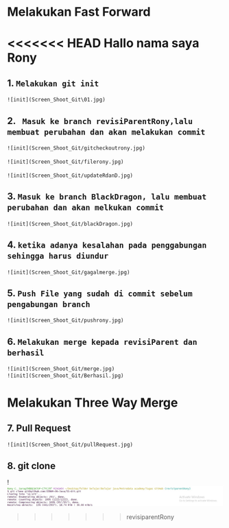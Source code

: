# Melakukan Fast Forward
 
<<<<<<< HEAD
Hallo nama saya Rony
=======
 ## 1. `Melakukan git init`

    ![init](Screen_Shoot_Git\01.jpg)


 ##  2. ` Masuk ke branch revisiParentRony,lalu membuat perubahan dan akan melakukan commit` 

    ![init](Screen_Shoot_Git/gitcheckoutrony.jpg)
    
    ![init](Screen_Shoot_Git/filerony.jpg)
    
    ![init](Screen_Shoot_Git/updateRdanD.jpg)

 ## 3. `Masuk ke branch BlackDragon, lalu membuat perubahan dan akan melkukan commit `

    ![init](Screen_Shoot_Git/blackDragon.jpg)

 ## 4. `ketika adanya kesalahan pada penggabungan sehingga harus diundur`

    ![init](Screen_Shoot_Git/gagalmerge.jpg)

 ## 5. `Push File yang sudah di commit sebelum pengabungan branch`
   
    ![init](Screen_Shoot_Git/pushrony.jpg)

 ## 6. `Melakukan merge kepada revisiParent dan berhasil`

    ![init](Screen_Shoot_Git/merge.jpg)
    ![init](Screen_Shoot_Git/Berhasil.jpg)

     

# Melakukan Three Way Merge

 ## 7. Pull Request
    
    ![init](Screen_Shoot_Git/pullRequest.jpg)

 ## 8. git clone
   
   ! ![init](Screen_Shoot_Git/gitclone.jpg)





>>>>>>> revisiparentRony

